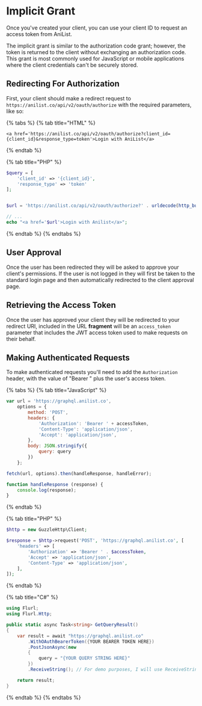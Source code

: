 # Implicit Grant

Once you've created your client, you can use your client ID to request an access token from AniList.

The implicit grant is similar to the authorization code grant; however, the token is returned to the client without exchanging an authorization code. This grant is most commonly used for JavaScript or mobile applications where the client credentials can't be securely stored.

## Redirecting For Authorization

First, your client should make a redirect request to `https://anilist.co/api/v2/oauth/authorize` with the required parameters, like so:

{% tabs %}
{% tab title="HTML" %}
```markup
<a href='https://anilist.co/api/v2/oauth/authorize?client_id={client_id}&response_type=token'>Login with AniList</a>
```
{% endtab %}

{% tab title="PHP" %}
```php
$query = [
    'client_id' => '{client_id}',
    'response_type' => 'token'    
];


$url = 'https://anilist.co/api/v2/oauth/authorize?' . urldecode(http_build_query($query));

// ...
echo "<a href='$url'>Login with Anilist</a>";
```
{% endtab %}
{% endtabs %}

## User Approval

Once the user has been redirected they will be asked to approve your client's permissions. If the user is not logged in they will first be taken to the standard login page and then automatically redirected to the client approval page.

## Retrieving the Access Token

Once the user has approved your client they will be redirected to your redirect URI, included in the URL **fragment** will be an `access_token` parameter that includes the JWT access token used to make requests on their behalf.

## Making Authenticated Requests

To make authenticated requests you'll need to add the `Authorization` header, with the value of "Bearer " plus the user's access token.

{% tabs %}
{% tab title="JavaScript" %}
```javascript
var url = 'https://graphql.anilist.co',
    options = {
        method: 'POST',
        headers: {
            'Authorization': 'Bearer ' + accessToken,
            'Content-Type': 'application/json',
            'Accept': 'application/json',
        },
        body: JSON.stringify({
            query: query
        })
    };

fetch(url, options).then(handleResponse, handleError);

function handleResponse (response) {
    console.log(response);
}
```
{% endtab %}

{% tab title="PHP" %}
```php
$http = new GuzzleHttp\Client;

$response = $http->request('POST', 'https://graphql.anilist.co', [
    'headers' => [
        'Authorization' => 'Bearer ' . $accessToken,
        'Accept' => 'application/json',
        'Content-Type' => 'application/json',
    ],
]);
```
{% endtab %}

{% tab title="C#" %}
```cs
using Flurl;
using Flurl.Http;

public static async Task<string> GetQueryResult()
{
    var result = await "https://graphql.anilist.co"
        .WithOAuthBearerToken({YOUR BEARER TOKEN HERE})
        .PostJsonAsync(new
        {
            query = "{YOUR QUERY STRING HERE}"
        })
        .ReceiveString(); // For demo purposes, I will use ReceiveString method. But you should use ReceiveJson method to access the data

    return result;
}
```
{% endtab %}
{% endtabs %}

